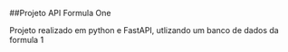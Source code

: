 ##Projeto API Formula One

Projeto realizado em python e FastAPI, utlizando um banco de dados da formula 1
